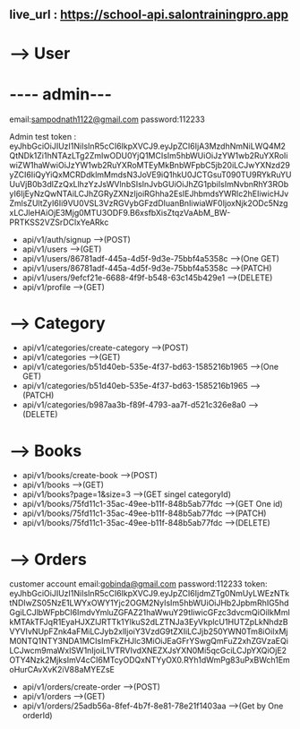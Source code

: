 
## live_url :  https://school-api.salontrainingpro.app

# --> User
#   ---- admin---
email:sampodnath1122@gmail.com
password:112233

Admin test token :
eyJhbGciOiJIUzI1NiIsInR5cCI6IkpXVCJ9.eyJpZCI6IjA3MzdhNmNiLWQ4M2QtNDk1Zi1hNTAzLTg2ZmIwODU0YjQ1MCIsIm5hbWUiOiJzYW1wb2RuYXRoIiwiZW1haWwiOiJzYW1wb2RuYXRoMTEyMkBnbWFpbC5jb20iLCJwYXNzd29yZCI6IiQyYiQxMCRDdklmMmdsN3JoVE9iQ1hkU0JCTGsuT090TU9RYkRuYUUuVjB0b3dlZzQxLlhzYzJsWVlnbSIsInJvbGUiOiJhZG1pbiIsImNvbnRhY3RObyI6IjEyNzQwNTAiLCJhZGRyZXNzIjoiRGhha2EsIEJhbmdsYWRlc2hEIiwicHJvZmlsZUltZyI6Ii9VU0VSL3VzRGVybGFzdDIuanBnIiwiaWF0IjoxNjk2ODc5NzgxLCJleHAiOjE3Mjg0MTU3ODF9.B6xsfbXisZtqzVaAbM_BW-PRTKSS2VZSrDClxYeARkc

- api/v1/auth/signup -->(POST)
- api/v1/users -->(GET)
- api/v1/users/86781adf-445a-4d5f-9d3e-75bbf4a5358c -->(One GET)
- api/v1/users/86781adf-445a-4d5f-9d3e-75bbf4a5358c -->(PATCH)
- api/v1/users/9efcf21e-6688-4f9f-b548-63c145b429e1 -->(DELETE)
- api/v1/profile -->(GET)

# --> Category

- api/v1/categories/create-category -->(POST)
- api/v1/categories -->(GET)
- api/v1/categories/b51d40eb-535e-4f37-bd63-1585216b1965 -->(One GET)
- api/v1/categories/b51d40eb-535e-4f37-bd63-1585216b1965 -->(PATCH)
- api/v1/categories/b987aa3b-f89f-4793-aa7f-d521c326e8a0 -->(DELETE)

# --> Books

- api/v1/books/create-book -->(POST)
- api/v1/books -->(GET)
- api/v1/books?page=1&size=3 -->(GET singel categoryId)
- api/v1/books/75fd11c1-35ac-49ee-b11f-848b5ab77fdc -->(GET One id)
- api/v1/books/75fd11c1-35ac-49ee-b11f-848b5ab77fdc -->(PATCH)
- api/v1/books/75fd11c1-35ac-49ee-b11f-848b5ab77fdc -->(DELETE)

# --> Orders

customer account
email:gobinda@gmail.com
password:112233
token:
eyJhbGciOiJIUzI1NiIsInR5cCI6IkpXVCJ9.eyJpZCI6IjdmZTg0NmUyLWEzNTktNDIwZS05NzE1LWYxOWY1Yjc2OGM2NyIsIm5hbWUiOiJHb2JpbmRhIG5hdGgiLCJlbWFpbCI6ImdvYmluZGFAZ21haWwuY29tIiwicGFzc3dvcmQiOiIkMmIkMTAkTFJqR1EyaHJXZlJRTTk1YlkuS2dLZTNJa3EyVkplcU1HUTZpLkNhdzBVYVIvNUpFZnk4aFMiLCJyb2xlIjoiY3VzdG9tZXIiLCJjb250YWN0Tm8iOiIxMjM0NTQ1NTY3NDA1MCIsImFkZHJlc3MiOiJEaGFrYSwgQmFuZ2xhZGVzaEQiLCJwcm9maWxlSW1nIjoiL1VTRVIvdXNEZXJsYXN0Mi5qcGciLCJpYXQiOjE2OTY4Nzk2MjksImV4cCI6MTcyODQxNTYyOX0.RYh1dWmPg83uPxBWch1EmoHurCAvXvK2iV88aMYEZsE

- api/v1/orders/create-order -->(POST)
- api/v1/orders  -->(GET)
- api/v1/orders/25adb56a-8fef-4b7f-8e81-78e21f1403aa -->(Get by One orderId)
